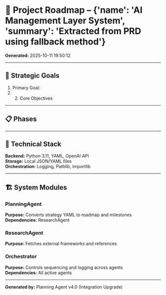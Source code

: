 # 📅 Project Roadmap – {'name': 'AI Management Layer System', 'summary': 'Extracted from PRD using fallback method'}

**Generated:** 2025-10-11 19:50:12  

---

## 🎯 Strategic Goals

1. Primary Goal:
2. 2. Core Objectives

---

## 📋 Phases

---

## 🔧 Technical Stack

**Backend:** Python 3.11, YAML, OpenAI API  
**Storage:** Local JSON/YAML files  
**Orchestration:** Logging, Pathlib, Importlib  

---

## 🏗️  System Modules

### PlanningAgent
**Purpose:** Converts strategy YAML to roadmap and milestones  
**Dependencies:** ResearchAgent  

### ResearchAgent
**Purpose:** Fetches external frameworks and references  

### Orchestrator
**Purpose:** Controls sequencing and logging across agents  
**Dependencies:** All active agents  

---

**Generated by:** Planning Agent v4.0 (Integration Upgrade)  
